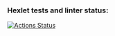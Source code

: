 ### Hexlet tests and linter status:
[![Actions Status](https://github.com/IlyasKz1985/java-project-61/actions/workflows/hexlet-check.yml/badge.svg)](https://github.com/IlyasKz1985/java-project-61/actions)